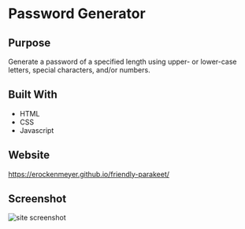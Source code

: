 # Password Generator

## Purpose
Generate a password of a specified length using upper- or lower-case letters, special characters, and/or numbers.

## Built With
* HTML
* CSS
* Javascript

## Website
https://erockenmeyer.github.io/friendly-parakeet/

## Screenshot
![site screenshot](https://user-images.githubusercontent.com/94813971/155656856-a2081b75-cb1c-4c90-950c-84d2afa8e0bd.png)
